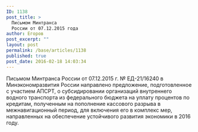 ```yaml
---
ID: 1138
post_title: >
  Письмом Минтранса
  России от 07.12.2015 года
author: Егоров
post_excerpt: ""
layout: post
permalink: /base/articles/1138
published: true
post_date: 2016-02-18 14:03:34
---
```

Письмом Минтранса России от 07.12.2015 г. № ЕД-21/16240 в Минэкономразвития России направлено предложение, подготовленное с участием АПСРТ, о субсидировании организаций внутреннего водного транспорта из федерального бюджета на уплату процентов по кредитам, полученным на пополнение кассового разрыва в межнавигационный период, для включения его в комплекс мер, направленных на обеспечение устойчивого развития экономики в 2016 году.